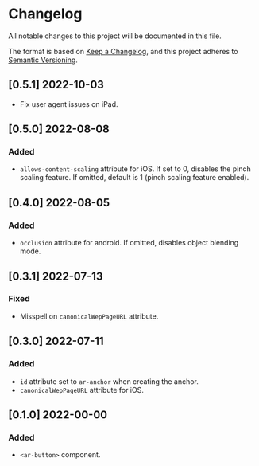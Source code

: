 # Changelog

All notable changes to this project will be documented in this file.

The format is based on [Keep a Changelog](https://keepachangelog.com/en/1.0.0/),
and this project adheres to [Semantic Versioning](https://semver.org/spec/v2.0.0.html).

## [0.5.1] 2022-10-03

- Fix user agent issues on iPad.

## [0.5.0] 2022-08-08

### Added

- `allows-content-scaling` attribute for iOS. If set to 0, disables the pinch scaling feature. If omitted, default is 1 (pinch scaling feature enabled).

## [0.4.0] 2022-08-05

### Added

- `occlusion` attribute for android. If omitted, disables object blending mode.

## [0.3.1] 2022-07-13

### Fixed

- Misspell on `canonicalWepPageURL` attribute.

## [0.3.0] 2022-07-11

### Added

- `id` attribute set to `ar-anchor` when creating the anchor.
- `canonicalWepPageURL` attribute for iOS.

## [0.1.0] 2022-00-00

### Added

- `<ar-button>` component.
